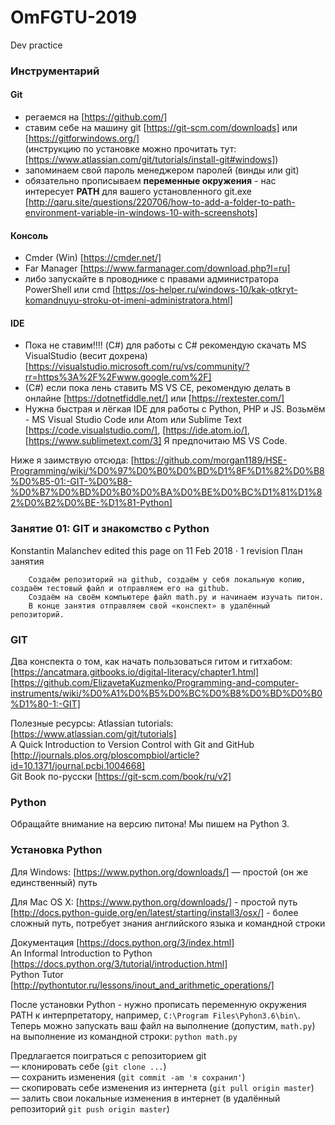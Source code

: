 # OmFGTU-2019
Dev practice

### Инструментарий
#### Git  
- регаемся на [https://github.com/]  
- ставим себе на машину git [https://git-scm.com/downloads] или [https://gitforwindows.org/]  
(инструкцию по установке можно прочитать тут: [https://www.atlassian.com/git/tutorials/install-git#windows])  
- запоминаем свой пароль менеджером паролей (винды или git)   
- обязательно прописываем **переменные окружения** - нас интересует **PATH** для вашего установленного git.exe [http://qaru.site/questions/220706/how-to-add-a-folder-to-path-environment-variable-in-windows-10-with-screenshots]

#### Консоль  
- Cmder (Win) [https://cmder.net/]
- Far Manager [https://www.farmanager.com/download.php?l=ru]  
- либо запускайте в проводнике с правами администратора PowerShell или cmd [https://os-helper.ru/windows-10/kak-otkryt-komandnuyu-stroku-ot-imeni-administratora.html]  

#### IDE
- Пока не ставим!!!! (C#) для работы с C# рекомендую скачать MS VisualStudio (весит дохрена) [https://visualstudio.microsoft.com/ru/vs/community/?rr=https%3A%2F%2Fwww.google.com%2F]  
- (C#) если пока лень ставить MS VS CE, рекомендую делать в онлайне [https://dotnetfiddle.net/] или [https://rextester.com/]  
- Нужна быстрая и лёгкая IDE для работы с Python, PHP и JS. Возьмём - MS Visual Studio Code или Atom или Sublime Text [https://code.visualstudio.com/], [https://ide.atom.io/], [https://www.sublimetext.com/3] Я предпочитаю MS VS Code.  




 





Ниже я заимствую отсюда:
[https://github.com/morgan1189/HSE-Programming/wiki/%D0%97%D0%B0%D0%BD%D1%8F%D1%82%D0%B8%D0%B5-01:-GIT-%D0%B8-%D0%B7%D0%BD%D0%B0%D0%BA%D0%BE%D0%BC%D1%81%D1%82%D0%B2%D0%BE-%D1%81-Python]


### Занятие 01: GIT и знакомство с Python
Konstantin Malanchev edited this page on 11 Feb 2018 · 1 revision
План занятия
```
    Создаём репозиторий на github, создаём у себя локальную копию, создаём тестовый файл и отправляем его на github.
    Создаём на своём компьютере файл math.py и начинаем изучать питон.
    В конце занятия отправляем свой «конспект» в удалённый репозиторий.
```
### GIT

Два конспекта о том, как начать пользоваться гитом и гитхабом: [https://ancatmara.gitbooks.io/digital-literacy/chapter1.html]
[https://github.com/ElizavetaKuzmenko/Programming-and-computer-instruments/wiki/%D0%A1%D0%B5%D0%BC%D0%B8%D0%BD%D0%B0%D1%80-1:-GIT]

Полезные ресурсы:
Atlassian tutorials: [https://www.atlassian.com/git/tutorials]  
A Quick Introduction to Version Control with Git and GitHub [http://journals.plos.org/ploscompbiol/article?id=10.1371/journal.pcbi.1004668]    
Git Book по-русски [https://git-scm.com/book/ru/v2]   

### Python

Обращайте внимание на версию питона! Мы пишем на Python 3.
### Установка Python

Для Windows: [https://www.python.org/downloads/] — простой (он же единственный) путь

Для Mac OS X: [https://www.python.org/downloads/] - простой путь
[http://docs.python-guide.org/en/latest/starting/install3/osx/] - более сложный путь, потребует знания английского языка и командной строки

Документация [https://docs.python.org/3/index.html]  
An Informal Introduction to Python [https://docs.python.org/3/tutorial/introduction.html]  
Python Tutor [http://pythontutor.ru/lessons/inout_and_arithmetic_operations/]  

После установки Python - нужно прописать переменную окружения PATH к интерпретатору, например, `C:\Program Files\Pyhon3.6\bin\`.
Теперь можно запускать ваш файл на выполнение (допустим, `math.py`) на выполнение из командной строки: `python math.py`

Предлагается поиграться с репозиторием git  
— клонировать себе (`git clone ...`)  
— сохранить изменения  (`git commit -am 'я сохранил'`)  
— скопировать себе изменения из интернета (`git pull origin master`)  
— залить свои локальные  изменения в интернет (в удалённый репозиторий `git push origin master`)   

